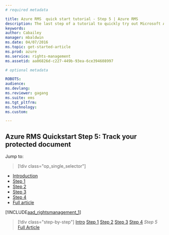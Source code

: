 ```yaml
---
# required metadata

title: Azure RMS  quick start tutorial - Step 5 | Azure RMS
description: The last step of a tutorial to quickly try out Microsoft Azure Rights Management for your organization with just 5 steps that should take you less than 15 minutes.
keywords:
author: Cabailey
manager: mbaldwin
ms.date: 04/07/2016
ms.topic: get-started-article
ms.prod: azure
ms.service: rights-management
ms.assetid: aa06826d-c227-449b-93ea-6ce394608997

# optional metadata

ROBOTS: 
audience:
ms.devlang:
ms.reviewer: gagang
ms.suite: ems
ms.tgt_pltfrm:
ms.technology:
ms.custom:

---
```



## Azure RMS Quickstart Step 5: Track your protected document


Jump to: 
> [!div class="op_single_selector"]
- [Introduction](rms-quickstart-intro.md)
- [Step 1](tutorial-step1.md)
- [Step 2](tutorial-step2.md)
- [Step 3](tutorial-step3.md)
- [Step 4](tutorial-step4.md)
- [Full article](rms-quickstart.md)

[!INCLUDE[aad_rightsmanagement_1](../includes/tutorial-step5-include.md)] 

>[!div class="step-by-step"]
[Intro](rms-quickstart-intro.md)
[Step 1](tutorial-step1.md)
[Step 2](tutorial-step2.md)
[Step 3](tutorial-step3.md)
[Step 4](tutorial-step4.md)
*Step 5*
[Full Article](rms-quickstart.md)